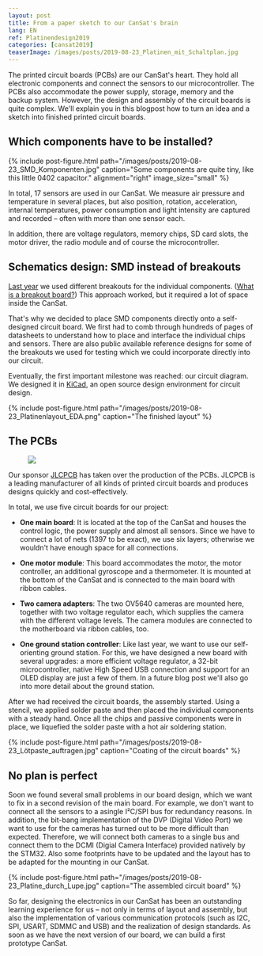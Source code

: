 ```yaml
---
layout: post
title: From a paper sketch to our CanSat's brain
lang: EN
ref: Platinendesign2019
categories: [cansat2019]
teaserImage: /images/posts/2019-08-23_Platinen_mit_Schaltplan.jpg
---
```


The printed circuit boards (PCBs) are our CanSat's heart. They hold all electronic components and connect the sensors to our microcontroller. The PCBs also accommodate the power supply, storage, memory and the backup system. However, the design and assembly of the circuit boards is quite complex. We'll explain you in this blogpost how to turn an idea and a sketch into finished printed circuit boards.

## Which components have to be installed?

{% include post-figure.html path="/images/posts/2019-08-23_SMD_Komponenten.jpg" caption="Some components are quite tiny, like this little 0402 capacitor." alignment="right" image_size="small" %}

In total, 17 sensors are used in our CanSat. We measure air pressure and temperature in several places, but also position, rotation, acceleration, internal temperatures, power consumption and light intensity are captured and recorded – often with more than one sensor each.

In addition, there are voltage regulators, memory chips, SD card slots, the motor driver, the radio module and of course the microcontroller. 

## Schematics design: SMD instead of breakouts

[Last year](https://apoapsishgv.github.io/Schematic-and-PCB-Design/) we used different breakouts for the individual components. ([What is a breakout board?](https://programmingelectronics.com/what-is-a-breakout-board-for-arduino/)) This approach worked, but it required a lot of space inside the CanSat.

That's why we decided to place SMD components directly onto a self-designed circuit board. We first had to comb through hundreds of pages of datasheets to understand how to place and interface the individual chips and sensors. There are also public available reference designs for some of the breakouts we used for testing which we could incorporate directly into our circuit.

Eventually, the first important milestone was reached: our circuit diagram. We designed it in [KiCad](http://www.kicad-pcb.org/), an open source design environment for circuit design.

{% include post-figure.html path="/images/posts/2019-08-23_Platinenlayout_EDA.png" caption="The finished layout" %}


## The PCBs

<figure class="right">
  <a href="https://jlcpcb.com">
    <img src="{{ site.baseurl }}/images/2019-sponsoren/JLCPCB.png" />
  </a>
</figure>

Our sponsor [JLCPCB](https://jlcpcb.com) has taken over the production of the PCBs. JLCPCB is a leading manufacturer of all kinds of printed circuit boards and produces designs quickly and cost-effectively.

In total, we use five circuit boards for our project:

- **One main board**: It is located at the top of the CanSat and houses the control logic, the power supply and almost all sensors. Since we have to connect a lot of nets (1397 to be exact), we use six layers; otherwise we wouldn't have enough space for all connections.

- **One motor module**: This board accommodates the motor, the motor controller, an additional gyroscope and a thermometer. It is mounted at the bottom of the CanSat and is connected to the main board with ribbon cables.

- **Two camera adapters**: The two OV5640 cameras are mounted here, together with two voltage regulator each, which supplies the camera with the different voltage levels. The camera modules are connected to the motherboard via ribbon cables, too.

- **One ground station controller**: Like last year, we want to use our self-orienting ground station. For this, we have designed a new board with several upgrades: a more efficient voltage regulator, a 32-bit microcontroller, native High Speed USB connection and support for an OLED display are just a few of them. In a future blog post we'll also go into more detail about the ground station.

After we had received the circuit boards, the assembly started. Using a stencil, we applied solder paste and then placed the individual components with a steady hand. Once all the chips and passive components were in place, we liquefied the solder paste with a hot air soldering station.

{% include post-figure.html path="/images/posts/2019-08-23_Lötpaste_auftragen.jpg" caption="Coating of the circuit boards" %}

## No plan is perfect

Soon we found several small problems in our board design, which we want to fix in a second revision of the main board. For example, we don't want to connect all the sensors to a asingle I²C/SPI bus for redundancy reasons. In addition, the bit-bang implementation of the DVP (Digital Video Port) we want to use for the cameras has turned out to be more difficult than expected. Therefore, we will connect both cameras to a single bus and connect them to the DCMI (Digial Camera Interface) provided natively by the STM32. Also some footprints have to be updated and the layout has to be adapted for the mounting in our CanSat.

{% include post-figure.html path="/images/posts/2019-08-23_Platine_durch_Lupe.jpg" caption="The assembled circuit board" %}

So far, designing the electronics in our CanSat has been an outstanding learning experience for us – not only in terms of layout and assembly, but also the implementation of various communication protocols (such as I2C, SPI, USART, SDMMC and USB) and the realization of design standards. As soon as we have the next version of our board, we can build a first prototype CanSat.

